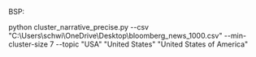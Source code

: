 BSP:

python cluster_narrative_precise.py --csv "C:\Users\schwi\OneDrive\Desktop\bloomberg_news_1000.csv" --min-cluster-size 7 --topic "USA" "United States" "United States of America"